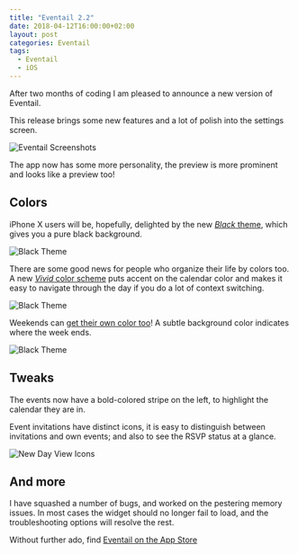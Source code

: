 ```yaml
---
title: "Eventail 2.2"
date: 2018-04-12T16:00:00+02:00
layout: post
categories: Eventail
tags:
  - Eventail
  - iOS
---
```


After two months of coding I am pleased to announce a new version of Eventail.

This release brings some new features and a lot of polish into the settings screen.

![Eventail Screenshots](/images/2018-04-12/eventail-2.2@2x.png)

The app now has some more personality, the preview is more prominent and looks like a preview too!
  
## Colors

iPhone X users will be, hopefully, delighted by the new [*Black* theme](http://eventailapp.com/documentation.2.2.0.html#settings-theme-background), which gives you a pure black background.

![Black Theme](/images/2018-04-12/theme-black-ios@3x.png)

There are some good news for people who organize their life by colors too. A new [*Vivid* color scheme](http://eventailapp.com/documentation.2.2.0.html#settings-theme-foreground) puts accent on the calendar color and makes it easy to navigate through the day if you do a lot of context switching.

![Black Theme](/images/2018-04-12/theme-dark-vivid@3x.png)

Weekends can [get their own color too](http://eventailapp.com/documentation.2.2.0.html#settings-aesthetics-tint-weekends)! A subtle background color indicates where the week ends.

![Black Theme](/images/2018-04-12/tint-weekends-on@3x.png)

## Tweaks

The events now have a bold-colored stripe on the left, to highlight the calendar they are in.

Event invitations have distinct icons, it is easy to distinguish between invitations and own events; and also to see the RSVP status at a glance.

![New Day View Icons](/images/2018-04-12/eventail-day-view@3x.png)

## And more

I have squashed a number of bugs, and worked on the pestering memory issues. In most cases the widget should no longer fail to load, and the troubleshooting options will resolve the rest.

Without further ado, find [Eventail on the App Store](https://itunes.apple.com/us/app/eventail/id959674103?ls=1&mt=8&at=1010lIXq)